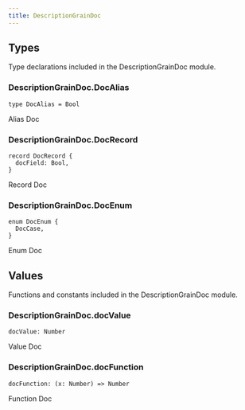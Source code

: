 ```yaml
---
title: DescriptionGrainDoc
---
```


## Types

Type declarations included in the DescriptionGrainDoc module.

### DescriptionGrainDoc.**DocAlias**

```grain
type DocAlias = Bool
```

Alias Doc

### DescriptionGrainDoc.**DocRecord**

```grain
record DocRecord {
  docField: Bool,
}
```

Record Doc

### DescriptionGrainDoc.**DocEnum**

```grain
enum DocEnum {
  DocCase,
}
```

Enum Doc

## Values

Functions and constants included in the DescriptionGrainDoc module.

### DescriptionGrainDoc.**docValue**

```grain
docValue: Number
```

Value Doc

### DescriptionGrainDoc.**docFunction**

```grain
docFunction: (x: Number) => Number
```

Function Doc

